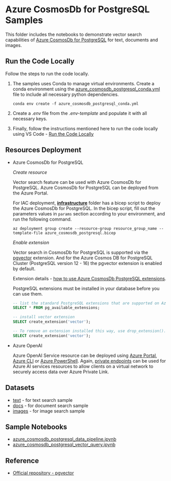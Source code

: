 # Azure CosmosDb for PostgreSQL Samples

This folder includes the notebooks to demonstrate vector search capabilities of [Azure CosmosDb for PostgreSQL](https://learn.microsoft.com/en-us/azure/cosmos-db/postgresql/introduction) for text, documents and images.

## Run the Code Locally

Follow the steps to run the code locally.

1. The samples uses Conda to manage virtual environments. Create a conda environment using the [azure_cosmosdb_postgresql_conda.yml](./azure_cosmosdb_postgresql_conda.yml) file to include all necessary python dependencies.

      `conda env create -f azure_cosmosdb_postgresql_conda.yml`

2. Create a *.env* file from the *.env-template* and populate it with all necessary keys.

3. Finally, follow the instructions mentioned here to run the code locally using VS Code - [Run the Code Locally](../README.md#run-the-code-locally)

## Resources Deployment

- Azure CosmosDb for PostgreSQL

  *Create resource*

    Vector search feature can be used with Azure CosmosDb for PostgreSQL. Azure CosmosDb for PostgreSQL can be deployed from the Azure Portal.

    For IAC deployment, **[infrastructure](./infrastructure/)** folder has a bicep script to deploy the Azure CosmosDb for PostgreSQL. In the bicep script, fill out the parameters values in `params` section according to your environment, and run the following command.

   `az deployment group create --resource-group resource_group_name --template-file azure_cosmosdb_postgresql.bicep`
  
  *Enable extension*

    Vector search in CosmosDb for PostgreSQL is supported via the [pgvector](https://github.com/pgvector/pgvector) extension. And for the Azure Cosmos DB for PostgreSQL Cluster (PostgreSQL version 12 - 16) the pgvector extension is enabled by default.
    
     Extension details - [how to use Azure CosmosDb PostgreSQL extensions](https://learn.microsoft.com/en-us/azure/cosmos-db/postgresql/reference-extensions).

    PostgreSQL extensions must be installed in your database before you can use them.

     ```sql
     -- list the standard PostgreSQL extensions that are supported on Azure Cosmos DB for PostgreSQL.
     SELECT * FROM pg_available_extensions;

     -- install vector extension
     SELECT create_extension('vector');

     -- To remove an extension installed this way, use drop_extension().
     SELECT create_extension('vector');
     ```

- Azure OpenAI
  
  Azure OpenAI Service resource can be deployed using [Azure Portal](https://learn.microsoft.com/azure/ai-services/openai/how-to/create-resource?pivots=web-portal), [Azure CLI](https://learn.microsoft.com/azure/ai-services/openai/how-to/create-resource?pivots=cli) or [Azure PowerShell](https://learn.microsoft.com/azure/ai-services/openai/how-to/create-resource?pivots=ps). Again, [private endpoints](https://learn.microsoft.com/azure/ai-services/cognitive-services-virtual-networks?context=%2Fazure%2Fai-services%2Fopenai%2Fcontext%2Fcontext&tabs=portal#use-private-endpoints) can be used for Azure AI services resources to allow clients on a virtual network to securely access data over Azure Private Link.

## Datasets

- [text](../data/text/) - for text search sample
- [docs](../data/docs/) - for document search sample
- [images](../data/images/) - for image search sample

## Sample Notebooks

- [azure_cosmosdb_postgresql_data_pipeline.ipynb](./azure_cosmosdb_postgresql_data_pipeline.ipynb)
- [azure_cosmosdb_postgresql_vector_query.ipynb](./azure_cosmosdb_postgresql_vector_query.ipynb)

## Reference

- [Official repository - pgvector](https://github.com/pgvector/pgvector)